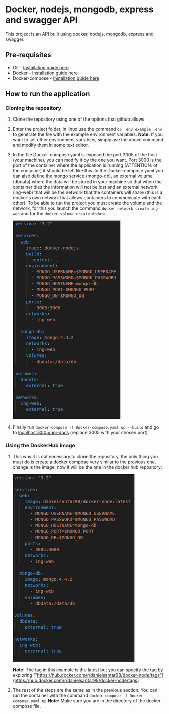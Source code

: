 # Docker, nodejs, mongodb, express and swagger API

This project is an API built using docker, nodejs, mongodb, express and swagger. 

## Pre-requisites
* Git - [Installation guide here](https://git-scm.com/book/en/v2/Getting-Started-Installing-Git)
* Docker - [Installation guide here](https://docs.docker.com/engine/install/)
* Docker-compose - [Installation guide here](https://docs.docker.com/compose/install/)

## How to run the application

### Cloning the repository
 1. Clone the repository using one of the options that github allows
 2. Enter the project folder, in linux use the command `cp .env.example .env` to generate the file with the example environment variables. 
**Note:** If you want to set other environment variables, simply use the above command and modify them in some text editor. 
3. In the file Docker-compose.yaml is exposed the port 3005 of the host (your machine), you can modify it by the one you want. Port 3000 is the port of the container where the application is running (ATTENTION: of the container) it should be left like this. 
	In the Docker-compose.yaml you can also define the mongo service (mongo-db), an external volume (dbdata) where the data will be stored in your machine so that when the container dies the information will not be lost and an external network (ing-web) that will be the network that the containers will share (this is a docker's own network that allows containers to communicate with each other).
	To be able to run the project you must create the volume and the network, for this you launch the command `docker network create ing-web` and for the `docker volume create dbdata`.

	![local-docker-compose](https://github.com/DanielSantaR/docker-nodejs/blob/readme/images/local-dc.png)

4. Finally run `docker-compose -f Docker-compose.yaml up --build` and go to [localhost:3005/api-docs](localhost:3005/docs) (replace 3005 with your chosen port)

### Using the DockerHub image

1. This way it is not necessary to clone the repository, the only thing you must do is create a docker compose very similar to the previous one, change is the image, now it will be the one in the docker hub repository:

    ![remote-docker-compose](https://github.com/DanielSantaR/docker-nodejs/blob/readme/images/remote-dc.png)

    **Note:** The tag in this example is the latest but you can specify the tag by exploring ["https://hub.docker.com/r/danielsantar98/docker-node/tags"](https://hub.docker.com/r/danielsantar98/docker-node/tags)

2. The rest of the steps are the same as in the previous section. You can run the container with the command `docker-compose -f Docker-compose.yaml up`
    **Note:** Make sure you are in the directory of the docker-compose file.

